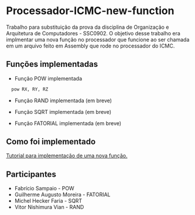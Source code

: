 # Processador-ICMC-new-function

Trabalho para substituição da prova da disciplina de Organização e Arquitetura de Computadores - SSC0902. O objetivo desse trabalho era implmentar uma nova função no processador que funcione ao ser chamada em um arquivo feito em Assembly que rode no processador do ICMC.

## Funções implementadas

* Função POW implementada
```bash
  pow RX, RY, RZ
   ```
* Função RAND implementada (em breve)

* Função SQRT implementada (em breve)

* Função FATORIAL implementada (em breve)

## Como foi implementado
[Tutorial para implementação de uma nova função.](https://github.com/iTzFabregas/Processador-ICMC-new-function/blob/master/TUTORIAL_NEW_FUNCTION.md)

## Participantes
* Fabrício Sampaio - POW
* Guilherme Augusto Moreira - FATORIAL
* Michel Hecker Faria - SQRT
* Vitor Nishimura Vian - RAND
